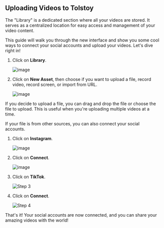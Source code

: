 ## Uploading Videos to Tolstoy

The "Library" is a dedicated section where all your videos are stored. It serves as a centralized location for easy access and management of your video content.

This guide will walk you through the new interface and show you some cool ways to connect your social accounts and upload your videos. Let's dive right in!

1. Click on **Library**. 
   
   ![image](https://github.com/user-attachments/assets/792050fe-93ee-437c-84d1-971f6d4d6891)

2. Click on **New Asset**, then choose if you want to upload a file, record video, record screen, or import from URL.
   
   ![image](https://github.com/user-attachments/assets/b4aa2290-1b3c-4e30-8129-f7c655b0615f)

If you decide to upload a file, you can drag and drop the file or choose the file to upload. This is useful when you're uploading multiple videos at a time.

If your file is from other sources, you can also connect your social accounts.

1. Click on **Instagram**.
   
   ![image](https://github.com/user-attachments/assets/7f58249c-0aeb-4771-bd2b-a05ca1ca95f3)

2. Click on **Connect**.
   
   ![image](https://github.com/user-attachments/assets/eff48236-d86e-4968-9edc-10ccb6c718c1)

3. Click on **TikTok**.
   
   ![Step 3](https://downloads.intercomcdn.com/i/o/940643232/b6b03fb115dc8929b2c0abc8/image.png)

4. Click on **Connect**.
   
   ![Step 4](https://downloads.intercomcdn.com/i/o/745399563/11eb5624abbc05fa55eef5ac/image.png)

That's it! Your social accounts are now connected, and you can share your amazing videos with the world!
